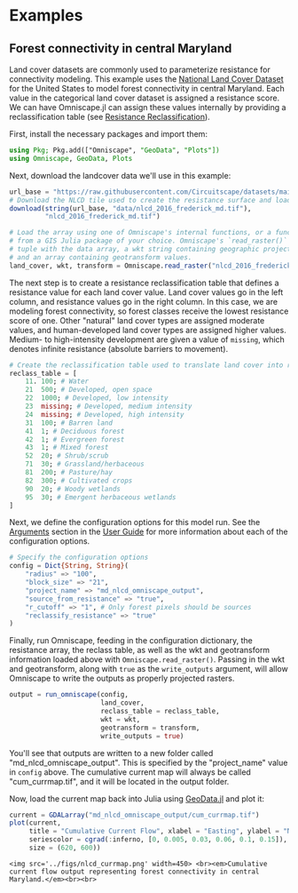 # Examples

## Forest connectivity in central Maryland

Land cover datasets are commonly used to parameterize resistance for connectivity modeling. This example uses the [National Land Cover Dataset](https://www.usgs.gov/centers/eros/science/national-land-cover-database) for the United States to model forest connectivity in central Maryland. Each value in the categorical land cover dataset is assigned a resistance score. We can have Omniscape.jl can assign these values internally by providing a reclassification table (see [Resistance Reclassification](@ref)).

First, install the necessary packages and import them:

```julia
using Pkg; Pkg.add(["Omniscape", "GeoData", "Plots"])
using Omniscape, GeoData, Plots
```

Next, download the landcover data we'll use in this example:

```julia
url_base = "https://raw.githubusercontent.com/Circuitscape/datasets/main/"
# Download the NLCD tile used to create the resistance surface and load it
download(string(url_base, "data/nlcd_2016_frederick_md.tif"),
         "nlcd_2016_frederick_md.tif")

# Load the array using one of Omniscape's internal functions, or a function
# from a GIS Julia package of your choice. Omniscape's `read_raster()` returns a
# tuple with the data array, a wkt string containing geographic projection info,
# and an array containing geotransform values.
land_cover, wkt, transform = Omniscape.read_raster("nlcd_2016_frederick_md.tif", Float64)
```

The next step is to create a resistance reclassification table that defines a resistance value for each land cover value. Land cover values go in the left column, and resistance values go in the right column. In this case, we are modeling forest connectivity, so forest classes receive the lowest resistance score of one. Other "natural" land cover types are assigned moderate values, and human-developed land cover types are assigned higher values. Medium- to high-intensity development are given a value of `missing`, which denotes infinite resistance (absolute barriers to movement).

```julia
# Create the reclassification table used to translate land cover into resistance
reclass_table = [
    11.	100; # Water
    21	500; # Developed, open space
    22	1000; # Developed, low intensity
    23	missing; # Developed, medium intensity
    24	missing; # Developed, high intensity
    31	100; # Barren land
    41	1; # Deciduous forest
    42	1; # Evergreen forest
    43	1; # Mixed forest
    52	20; # Shrub/scrub
    71	30; # Grassland/herbaceous
    81	200; # Pasture/hay
    82	300; # Cultivated crops
    90	20; # Woody wetlands
    95	30; # Emergent herbaceous wetlands
]
```

Next, we define the configuration options for this model run. See the [Arguments](@ref) section in the [User Guide](@ref) for more information about each of the configuration options.

```julia
# Specify the configuration options
config = Dict{String, String}(
    "radius" => "100",
    "block_size" => "21",
    "project_name" => "md_nlcd_omniscape_output",
    "source_from_resistance" => "true",
    "r_cutoff" => "1", # Only forest pixels should be sources
    "reclassify_resistance" => "true"
)
```

Finally, run Omniscape, feeding in the configuration dictionary, the resistance array, the reclass table, as well as the wkt and geotransform information loaded above with `Omniscape.read_raster()`. Passing in the wkt and geotransform, along with `true` as the `write_outputs` argument, will allow Omniscape to write the outputs as properly projected rasters.

```julia
output = run_omniscape(config,
                       land_cover,
                       reclass_table = reclass_table,
                       wkt = wkt,
                       geotransform = transform,
                       write_outputs = true)
```

You'll see that outputs are written to a new folder called "md_nlcd_omniscape_output". This is specified by the "project_name" value in `config` above. The cumulative current map will always be called "cum_currmap.tif", and it will be located in the output folder.

Now, load the current map back into Julia using [GeoData.jl](https://github.com/rafaqz/GeoData.jl) and plot it:

```julia
current = GDALarray("md_nlcd_omniscape_output/cum_currmap.tif")
plot(current,
     title = "Cumulative Current Flow", xlabel = "Easting", ylabel = "Northing",
     seriescolor = cgrad(:inferno, [0, 0.005, 0.03, 0.06, 0.1, 0.15]),
     size = (620, 600))
```

```@raw html
<img src='../figs/nlcd_currmap.png' width=450> <br><em>Cumulative current flow output representing forest connectivity in central Maryland.</em><br><br>
```
